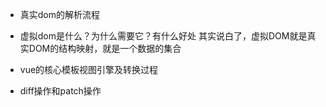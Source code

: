 - 真实dom的解析流程

- 虚拟dom是什么？为什么需要它？有什么好处
  其实说白了，虚拟DOM就是真实DOM的结构映射，就是一个数据的集合
- vue的核心模板视图引擎及转换过程

- diff操作和patch操作
